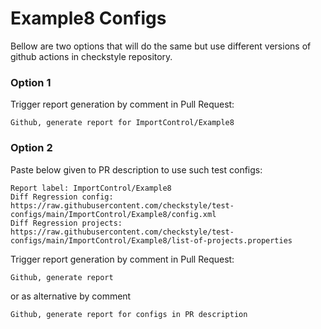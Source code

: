 # Example8 Configs

Bellow are two options that will do the same but use different versions
of github actions in checkstyle repository.


### Option 1
Trigger report generation by comment in Pull Request:
```
Github, generate report for ImportControl/Example8
```

### Option 2

Paste below given to PR description to use such test configs:
```
Report label: ImportControl/Example8
Diff Regression config: https://raw.githubusercontent.com/checkstyle/test-configs/main/ImportControl/Example8/config.xml
Diff Regression projects: https://raw.githubusercontent.com/checkstyle/test-configs/main/ImportControl/Example8/list-of-projects.properties
```

Trigger report generation by comment in Pull Request:
```
Github, generate report
```
or as alternative by comment
```
Github, generate report for configs in PR description
```
